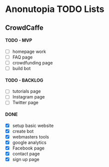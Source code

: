 # Anonutopia TODO Lists

## CrowdCaffe

#### TODO - MVP

- [ ] homepage work
- [ ] FAQ page
- [ ] crowdfunding page
- [ ] build bot

#### TODO - BACKLOG

- [ ] tutorials page
- [ ] Instagram page
- [ ] Twitter page

#### DONE

- [x] setup basic website
- [x] create bot
- [x] webmasters tools
- [x] google analytics
- [x] Facebook page
- [x] contact page
- [x] sign up page
